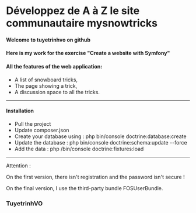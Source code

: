 # Développez de A à Z le site communautaire mysnowtricks
#### Welcome to tuyetrinhvo on github
#### Here is my work for the exercise "Create a website with Symfony"

#### All the features of the web application:

* A list of snowboard tricks,
* The page showing a trick,
* A discussion space to all the tricks.
-----------------------------------------------------
#### Installation
* Pull the project
* Update composer.json
* Create your database using  : php bin/console doctrine:database:create
* Update the database : php bin/console doctrine:schema:update --force
* Add the data : php /bin/console doctrine:fixtures:load

-----------------------------------------------------

Attention :

On the first version, there isn't registration and the password isn't secure !

On the final version, I use the third-party bundle FOSUserBundle.

### TuyetrinhVO